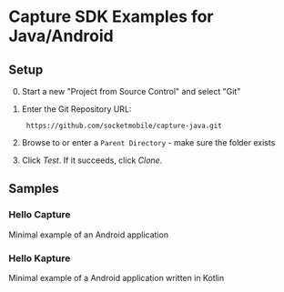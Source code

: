 # Capture SDK Examples for Java/Android

## Setup

0. Start a new "Project from Source Control" and select "Git"
0. Enter the Git Repository URL:

        https://github.com/socketmobile/capture-java.git

0. Browse to or enter a `Parent Directory` - make sure the folder exists
0. Click _Test_. If it succeeds, click _Clone_.

## Samples

### Hello Capture

Minimal example of an Android application

### Hello Kapture

Minimal example of a Android application written in Kotlin
